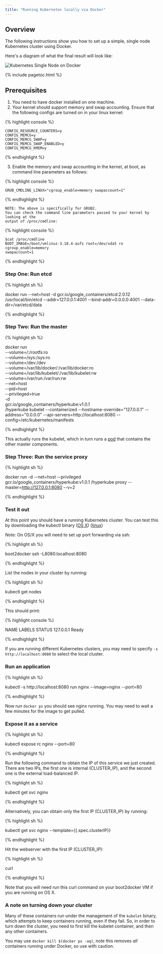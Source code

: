 ```yaml
---
title: "Running Kubernetes locally via Docker"
---
```


## Overview

The following instructions show you how to set up a simple, single node Kubernetes cluster using Docker.

Here's a diagram of what the final result will look like:

![Kubernetes Single Node on Docker](/{{page.version}}/docs/getting-started-guides/k8s-singlenode-docker.png)



{% include pagetoc.html %}

## Prerequisites

1. You need to have docker installed on one machine.
2. Your kernel should support memory and swap accounting. Ensure that the
following configs are turned on in your linux kernel:

{% highlight console %}
    CONFIG_RESOURCE_COUNTERS=y
    CONFIG_MEMCG=y
    CONFIG_MEMCG_SWAP=y
    CONFIG_MEMCG_SWAP_ENABLED=y
    CONFIG_MEMCG_KMEM=y
{% endhighlight %}

3. Enable the memory and swap accounting in the kernel, at boot, as command line
parameters as follows:

{% highlight console %}
    GRUB_CMDLINE_LINUX="cgroup_enable=memory swapaccount=1"
{% endhighlight %}

    NOTE: The above is specifically for GRUB2.
    You can check the command line parameters passed to your kernel by looking at the
    output of /proc/cmdline:

{% highlight console %}
    $cat /proc/cmdline
    BOOT_IMAGE=/boot/vmlinuz-3.18.4-aufs root=/dev/sda5 ro cgroup_enable=memory
    swapaccount=1
{% endhighlight %}

### Step One: Run etcd

{% highlight sh %}
docker run --net=host -d gcr.io/google_containers/etcd:2.0.12 /usr/local/bin/etcd --addr=127.0.0.1:4001 --bind-addr=0.0.0.0:4001 --data-dir=/var/etcd/data
{% endhighlight %}

### Step Two: Run the master

{% highlight sh %}
docker run \
    --volume=/:/rootfs:ro \
    --volume=/sys:/sys:ro \
    --volume=/dev:/dev \
    --volume=/var/lib/docker/:/var/lib/docker:ro \
    --volume=/var/lib/kubelet/:/var/lib/kubelet:rw \
    --volume=/var/run:/var/run:rw \
    --net=host \
    --pid=host \
    --privileged=true \
    -d \
    gcr.io/google_containers/hyperkube:v1.0.1 \
    /hyperkube kubelet --containerized --hostname-override="127.0.0.1" --address="0.0.0.0" --api-servers=http://localhost:8080 --config=/etc/kubernetes/manifests
{% endhighlight %}

This actually runs the kubelet, which in turn runs a [pod](../user-guide/pods) that contains the other master components.

### Step Three: Run the service proxy

{% highlight sh %}
docker run -d --net=host --privileged gcr.io/google_containers/hyperkube:v1.0.1 /hyperkube proxy --master=http://127.0.0.1:8080 --v=2
{% endhighlight %}

### Test it out

At this point you should have a running Kubernetes cluster.  You can test this by downloading the kubectl
binary
([OS X](https://storage.googleapis.com/kubernetes-release/release/v1.0.1/bin/darwin/amd64/kubectl))
([linux](https://storage.googleapis.com/kubernetes-release/release/v1.0.1/bin/linux/amd64/kubectl))

*Note:*
On OS/X you will need to set up port forwarding via ssh:

{% highlight sh %}
boot2docker ssh -L8080:localhost:8080
{% endhighlight %}

List the nodes in your cluster by running:

{% highlight sh %}
kubectl get nodes
{% endhighlight %}

This should print:

{% highlight console %}
NAME        LABELS    STATUS
127.0.0.1   <none>    Ready
{% endhighlight %}

If you are running different Kubernetes clusters, you may need to specify `-s http://localhost:8080` to select the local cluster.

### Run an application

{% highlight sh %}
kubectl -s http://localhost:8080 run nginx --image=nginx --port=80
{% endhighlight %}

Now run `docker ps` you should see nginx running.  You may need to wait a few minutes for the image to get pulled.

### Expose it as a service

{% highlight sh %}
kubectl expose rc nginx --port=80
{% endhighlight %}

Run the following command to obtain the IP of this service we just created. There are two IPs, the first one is internal (CLUSTER_IP), and the second one is the external load-balanced IP.

{% highlight sh %}
kubectl get svc nginx
{% endhighlight %}

Alternatively, you can obtain only the first IP (CLUSTER_IP) by running:

{% highlight sh %}
kubectl get svc nginx --template={{.spec.clusterIP}}
{% endhighlight %}

Hit the webserver with the first IP (CLUSTER_IP):

{% highlight sh %}
curl <insert-cluster-ip-here>
{% endhighlight %}

Note that you will need run this curl command on your boot2docker VM if you are running on OS X.

### A note on turning down your cluster

Many of these containers run under the management of the `kubelet` binary, which attempts to keep containers running, even if they fail.  So, in order to turn down
the cluster, you need to first kill the kubelet container, and then any other containers.

You may use `docker kill $(docker ps -aq)`, note this removes _all_ containers running under Docker, so use with caution.